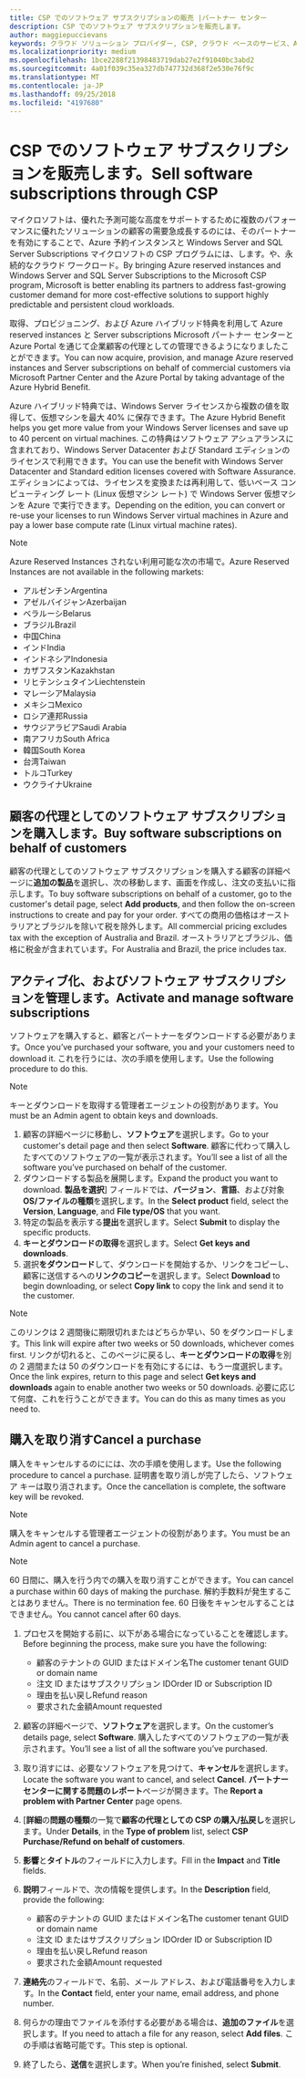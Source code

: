 ```yaml
---
title: CSP でのソフトウェア サブスクリプションの販売 |パートナー センター
description: CSP でのソフトウェア サブスクリプションを販売します。
author: maggiepuccievans
keywords: クラウド ソリューション プロバイダー, CSP, クラウド ベースのサービス、Azure、Azure RI、Windows Server、SQL Server のソフトウェア サブスクリプション
ms.localizationpriority: medium
ms.openlocfilehash: 1bce2288f21398483719dab27e2f91040bc3abd2
ms.sourcegitcommit: 4a01f039c35ea327db747732d368f2e530e76f9c
ms.translationtype: MT
ms.contentlocale: ja-JP
ms.lasthandoff: 09/25/2018
ms.locfileid: "4197680"
---
```

# <a name="sell-software-subscriptions-through-csp"></a><span data-ttu-id="c2989-104">CSP でのソフトウェア サブスクリプションを販売します。</span><span class="sxs-lookup"><span data-stu-id="c2989-104">Sell software subscriptions through CSP</span></span>

<span data-ttu-id="c2989-105">マイクロソフトは、優れた予測可能な高度をサポートするために複数のパフォーマンスに優れたソリューションの顧客の需要急成長するのには、そのパートナーを有効にすることで、Azure 予約インスタンスと Windows Server and SQL Server Subscriptions マイクロソフトの CSP プログラムには、します。や、永続的なクラウド ワークロード。</span><span class="sxs-lookup"><span data-stu-id="c2989-105">By bringing Azure reserved instances and Windows Server and SQL Server Subscriptions to the Microsoft CSP program, Microsoft is better enabling its partners to address fast-growing customer demand for more cost-effective solutions to support highly predictable and persistent cloud workloads.</span></span> 

<span data-ttu-id="c2989-106">取得、プロビジョニング、および Azure ハイブリッド特典を利用して Azure reserved instances と Server subscriptions Microsoft パートナー センターと Azure Portal を通じて企業顧客の代理としての管理できるようになりましたことができます。</span><span class="sxs-lookup"><span data-stu-id="c2989-106">You can now acquire, provision, and manage Azure reserved instances and Server subscriptions on behalf of commercial customers via Microsoft Partner Center and the Azure Portal by taking advantage of the Azure Hybrid Benefit.</span></span> 

<span data-ttu-id="c2989-107">Azure ハイブリッド特典では、Windows Server ライセンスから複数の値を取得して、仮想マシンを最大 40% に保存できます。</span><span class="sxs-lookup"><span data-stu-id="c2989-107">The Azure Hybrid Benefit helps you get more value from your Windows Server licenses and save up to 40 percent on virtual machines.</span></span> <span data-ttu-id="c2989-108">この特典はソフトウェア アシュアランスに含まれており、Windows Server Datacenter および Standard エディションのライセンスで利用できます。</span><span class="sxs-lookup"><span data-stu-id="c2989-108">You can use the benefit with Windows Server Datacenter and Standard edition licenses covered with Software Assurance.</span></span> <span data-ttu-id="c2989-109">エディションによっては、ライセンスを変換または再利用して、低いベース コンピューティング レート (Linux 仮想マシン レート) で Windows Server 仮想マシンを Azure で実行できます。</span><span class="sxs-lookup"><span data-stu-id="c2989-109">Depending on the edition, you can convert or re-use your licenses to run Windows Server virtual machines in Azure and pay a lower base compute rate (Linux virtual machine rates).</span></span>

> [!NOTE]  
> <span data-ttu-id="c2989-110">Azure Reserved Instances されない利用可能な次の市場で。</span><span class="sxs-lookup"><span data-stu-id="c2989-110">Azure Reserved Instances are not available in the following markets:</span></span>  
> * <span data-ttu-id="c2989-111">アルゼンチン</span><span class="sxs-lookup"><span data-stu-id="c2989-111">Argentina</span></span>
> * <span data-ttu-id="c2989-112">アゼルバイジャン</span><span class="sxs-lookup"><span data-stu-id="c2989-112">Azerbaijan</span></span>
> * <span data-ttu-id="c2989-113">ベラルーシ</span><span class="sxs-lookup"><span data-stu-id="c2989-113">Belarus</span></span>
> * <span data-ttu-id="c2989-114">ブラジル</span><span class="sxs-lookup"><span data-stu-id="c2989-114">Brazil</span></span>
> * <span data-ttu-id="c2989-115">中国</span><span class="sxs-lookup"><span data-stu-id="c2989-115">China</span></span>
> * <span data-ttu-id="c2989-116">インド</span><span class="sxs-lookup"><span data-stu-id="c2989-116">India</span></span>
> * <span data-ttu-id="c2989-117">インドネシア</span><span class="sxs-lookup"><span data-stu-id="c2989-117">Indonesia</span></span>
> * <span data-ttu-id="c2989-118">カザフスタン</span><span class="sxs-lookup"><span data-stu-id="c2989-118">Kazakhstan</span></span>
> * <span data-ttu-id="c2989-119">リヒテンシュタイン</span><span class="sxs-lookup"><span data-stu-id="c2989-119">Liechtenstein</span></span>
> * <span data-ttu-id="c2989-120">マレーシア</span><span class="sxs-lookup"><span data-stu-id="c2989-120">Malaysia</span></span>
> * <span data-ttu-id="c2989-121">メキシコ</span><span class="sxs-lookup"><span data-stu-id="c2989-121">Mexico</span></span>
> * <span data-ttu-id="c2989-122">ロシア連邦</span><span class="sxs-lookup"><span data-stu-id="c2989-122">Russia</span></span>
> * <span data-ttu-id="c2989-123">サウジアラビア</span><span class="sxs-lookup"><span data-stu-id="c2989-123">Saudi Arabia</span></span>
> * <span data-ttu-id="c2989-124">南アフリカ</span><span class="sxs-lookup"><span data-stu-id="c2989-124">South Africa</span></span>
> * <span data-ttu-id="c2989-125">韓国</span><span class="sxs-lookup"><span data-stu-id="c2989-125">South Korea</span></span>
> * <span data-ttu-id="c2989-126">台湾</span><span class="sxs-lookup"><span data-stu-id="c2989-126">Taiwan</span></span>
> * <span data-ttu-id="c2989-127">トルコ</span><span class="sxs-lookup"><span data-stu-id="c2989-127">Turkey</span></span>
> * <span data-ttu-id="c2989-128">ウクライナ</span><span class="sxs-lookup"><span data-stu-id="c2989-128">Ukraine</span></span>

## <a name="buy-software-subscriptions-on-behalf-of-customers"></a><span data-ttu-id="c2989-129">顧客の代理としてのソフトウェア サブスクリプションを購入します。</span><span class="sxs-lookup"><span data-stu-id="c2989-129">Buy software subscriptions on behalf of customers</span></span>

<span data-ttu-id="c2989-130">顧客の代理としてのソフトウェア サブスクリプションを購入する顧客の詳細ページに**追加の製品**を選択し、次の移動します、画面を作成し、注文の支払いに指示します。</span><span class="sxs-lookup"><span data-stu-id="c2989-130">To buy software subscriptions on behalf of a customer, go to the customer's detail page, select **Add products**, and then follow the on-screen instructions to create and pay for your order.</span></span> <span data-ttu-id="c2989-131">すべての商用の価格はオーストラリアとブラジルを除いて税を除外します。</span><span class="sxs-lookup"><span data-stu-id="c2989-131">All commercial pricing excludes tax with the exception of Australia and Brazil.</span></span> <span data-ttu-id="c2989-132">オーストラリアとブラジル、価格に税金が含まれています。</span><span class="sxs-lookup"><span data-stu-id="c2989-132">For Australia and Brazil, the price includes tax.</span></span>


## <a name="activate-and-manage-software-subscriptions"></a><span data-ttu-id="c2989-133">アクティブ化、およびソフトウェア サブスクリプションを管理します。</span><span class="sxs-lookup"><span data-stu-id="c2989-133">Activate and manage software subscriptions</span></span>

<span data-ttu-id="c2989-134">ソフトウェアを購入すると、顧客とパートナーをダウンロードする必要があります。</span><span class="sxs-lookup"><span data-stu-id="c2989-134">Once you’ve purchased your software, you and your customers need to download it.</span></span> <span data-ttu-id="c2989-135">これを行うには、次の手順を使用します。</span><span class="sxs-lookup"><span data-stu-id="c2989-135">Use the following procedure to do this.</span></span> 

>[!NOTE]
><span data-ttu-id="c2989-136">キーとダウンロードを取得する管理者エージェントの役割があります。</span><span class="sxs-lookup"><span data-stu-id="c2989-136">You must be an Admin agent to obtain keys and downloads.</span></span> 

1. <span data-ttu-id="c2989-137">顧客の詳細ページに移動し、**ソフトウェア**を選択します。</span><span class="sxs-lookup"><span data-stu-id="c2989-137">Go to your customer's detail page and then select **Software**.</span></span> <span data-ttu-id="c2989-138">顧客に代わって購入したすべてのソフトウェアの一覧が表示されます。</span><span class="sxs-lookup"><span data-stu-id="c2989-138">You’ll see a list of all the software you’ve purchased on behalf of the customer.</span></span> 
2.  <span data-ttu-id="c2989-139">ダウンロードする製品を展開します。</span><span class="sxs-lookup"><span data-stu-id="c2989-139">Expand the product you want to download.</span></span> <span data-ttu-id="c2989-140">**製品を選択**] フィールドでは、**バージョン**、**言語**、および対象**OS/ファイルの種類**を選択します。</span><span class="sxs-lookup"><span data-stu-id="c2989-140">In the **Select product** field, select the **Version**, **Language**, and **File type/OS** that you want.</span></span> 
3.  <span data-ttu-id="c2989-141">特定の製品を表示する**提出**を選択します。</span><span class="sxs-lookup"><span data-stu-id="c2989-141">Select **Submit** to display the specific products.</span></span> 
4.  <span data-ttu-id="c2989-142">**キーとダウンロードの取得**を選択します。</span><span class="sxs-lookup"><span data-stu-id="c2989-142">Select **Get keys and downloads**.</span></span> 
5.  <span data-ttu-id="c2989-143">選択**をダウンロード**して、ダウンロードを開始するか、リンクをコピーし、顧客に送信するへの**リンクのコピー**を選択します。</span><span class="sxs-lookup"><span data-stu-id="c2989-143">Select **Download** to begin downloading, or select **Copy link** to copy the link and send it to the customer.</span></span> 

>[!NOTE]
><span data-ttu-id="c2989-144">このリンクは 2 週間後に期限切れまたはどちらか早い、50 をダウンロードします。</span><span class="sxs-lookup"><span data-stu-id="c2989-144">This link will expire after two weeks or 50 downloads, whichever comes first.</span></span> <span data-ttu-id="c2989-145">リンクが切れると、このページに戻るし、**キーとダウンロードの取得**を別の 2 週間または 50 のダウンロードを有効にするには、もう一度選択します。</span><span class="sxs-lookup"><span data-stu-id="c2989-145">Once the link expires, return to this page and select **Get keys and downloads** again to enable another two weeks or 50 downloads.</span></span> <span data-ttu-id="c2989-146">必要に応じて何度、これを行うことができます。</span><span class="sxs-lookup"><span data-stu-id="c2989-146">You can do this as many times as you need to.</span></span> 


## <a name="cancel-a-purchase"></a><span data-ttu-id="c2989-147">購入を取り消す</span><span class="sxs-lookup"><span data-stu-id="c2989-147">Cancel a purchase</span></span>
<span data-ttu-id="c2989-148">購入をキャンセルするのにには、次の手順を使用します。</span><span class="sxs-lookup"><span data-stu-id="c2989-148">Use the following procedure to cancel a purchase.</span></span> <span data-ttu-id="c2989-149">証明書を取り消しが完了したら、ソフトウェア キーは取り消されます。</span><span class="sxs-lookup"><span data-stu-id="c2989-149">Once the cancellation is complete, the software key will be revoked.</span></span> 

>[!NOTE]
><span data-ttu-id="c2989-150">購入をキャンセルする管理者エージェントの役割があります。</span><span class="sxs-lookup"><span data-stu-id="c2989-150">You must be an Admin agent to cancel a purchase.</span></span> 

>[!NOTE]
><span data-ttu-id="c2989-151">60 日間に、購入を行う内での購入を取り消すことができます。</span><span class="sxs-lookup"><span data-stu-id="c2989-151">You can cancel a purchase within 60 days of making the purchase.</span></span> <span data-ttu-id="c2989-152">解約手数料が発生することはありません。</span><span class="sxs-lookup"><span data-stu-id="c2989-152">There is no termination fee.</span></span> <span data-ttu-id="c2989-153">60 日後をキャンセルすることはできません。</span><span class="sxs-lookup"><span data-stu-id="c2989-153">You cannot cancel after 60 days.</span></span> 

1.  <span data-ttu-id="c2989-154">プロセスを開始する前に、以下がある場合になっていることを確認します。</span><span class="sxs-lookup"><span data-stu-id="c2989-154">Before beginning the process, make sure you have the following:</span></span> 
    -   <span data-ttu-id="c2989-155">顧客のテナントの GUID またはドメイン名</span><span class="sxs-lookup"><span data-stu-id="c2989-155">The customer tenant GUID or domain name</span></span>
    -   <span data-ttu-id="c2989-156">注文 ID またはサブスクリプション ID</span><span class="sxs-lookup"><span data-stu-id="c2989-156">Order ID or Subscription ID</span></span>
    -   <span data-ttu-id="c2989-157">理由を払い戻し</span><span class="sxs-lookup"><span data-stu-id="c2989-157">Refund reason</span></span>
    -   <span data-ttu-id="c2989-158">要求された金額</span><span class="sxs-lookup"><span data-stu-id="c2989-158">Amount requested</span></span>

2.  <span data-ttu-id="c2989-159">顧客の詳細ページで、**ソフトウェア**を選択します。</span><span class="sxs-lookup"><span data-stu-id="c2989-159">On the customer’s details page, select **Software**.</span></span> <span data-ttu-id="c2989-160">購入したすべてのソフトウェアの一覧が表示されます。</span><span class="sxs-lookup"><span data-stu-id="c2989-160">You’ll see a list of all the software you’ve purchased.</span></span> 

3.  <span data-ttu-id="c2989-161">取り消すには、必要なソフトウェアを見つけて、**キャンセル**を選択します。</span><span class="sxs-lookup"><span data-stu-id="c2989-161">Locate the software you want to cancel, and select **Cancel**.</span></span> <span data-ttu-id="c2989-162">**パートナー センターに関する問題のレポート**ページが開きます。</span><span class="sxs-lookup"><span data-stu-id="c2989-162">The **Report a problem with Partner Center** page opens.</span></span> 

4.  <span data-ttu-id="c2989-163">[**詳細**の**問題の種類**の一覧で**顧客の代理としての CSP の購入/払戻し**を選択します。</span><span class="sxs-lookup"><span data-stu-id="c2989-163">Under **Details**, in the **Type of problem** list, select **CSP Purchase/Refund on behalf of customers**.</span></span>

5.  <span data-ttu-id="c2989-164">**影響**と**タイトル**のフィールドに入力します。</span><span class="sxs-lookup"><span data-stu-id="c2989-164">Fill in the **Impact** and **Title** fields.</span></span> 

6.  <span data-ttu-id="c2989-165">**説明**フィールドで、次の情報を提供します。</span><span class="sxs-lookup"><span data-stu-id="c2989-165">In the **Description** field, provide the following:</span></span> 
    -   <span data-ttu-id="c2989-166">顧客のテナントの GUID またはドメイン名</span><span class="sxs-lookup"><span data-stu-id="c2989-166">The customer tenant GUID or domain name</span></span>
    -   <span data-ttu-id="c2989-167">注文 ID またはサブスクリプション ID</span><span class="sxs-lookup"><span data-stu-id="c2989-167">Order ID or Subscription ID</span></span>
    -   <span data-ttu-id="c2989-168">理由を払い戻し</span><span class="sxs-lookup"><span data-stu-id="c2989-168">Refund reason</span></span>
    -   <span data-ttu-id="c2989-169">要求された金額</span><span class="sxs-lookup"><span data-stu-id="c2989-169">Amount requested</span></span>

7.  <span data-ttu-id="c2989-170">**連絡先**のフィールドで、名前、メール アドレス、および電話番号を入力します。</span><span class="sxs-lookup"><span data-stu-id="c2989-170">In the **Contact** field, enter your name, email address, and phone number.</span></span> 

8.  <span data-ttu-id="c2989-171">何らかの理由でファイルを添付する必要がある場合は、**追加のファイル**を選択します。</span><span class="sxs-lookup"><span data-stu-id="c2989-171">If you need to attach a file for any reason, select **Add files**.</span></span> <span data-ttu-id="c2989-172">この手順は省略可能です。</span><span class="sxs-lookup"><span data-stu-id="c2989-172">This step is optional.</span></span> 

9.  <span data-ttu-id="c2989-173">終了したら、**送信**を選択します。</span><span class="sxs-lookup"><span data-stu-id="c2989-173">When you’re finished, select **Submit**.</span></span>
